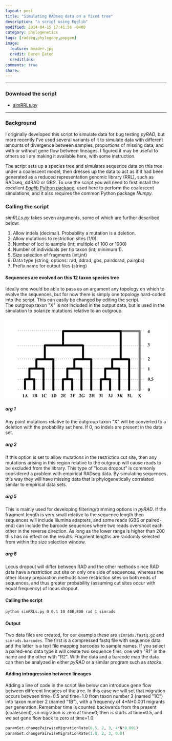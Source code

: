 ```yaml
---
layout: post
title: "Simulating RADseq data on a fixed tree"
description: "a script using Egglib"
modified: 2014-04-15 17:41:56 -0400
category: phylogenetics
tags: [radseq,phylogeny,popgen]
image:
  feature: header.jpg
  credit: Deren Eaton
  creditlink: 
comments: true
share:
---
```



---------------------  

### Download the script
+ [simRRLs.py](/downloads/simRLLs.py)

--------------------  

### Background
I originally developed this script to simulate data for bug testing _pyRAD_,
but more recently I've used several variants of it to simulate data 
with different amounts of divergence between samples, proportions of missing data,
and with or without gene flow between lineages. 
I figured it may be useful to others so I am making 
it available here, with some instruction.

The script sets up a species tree and simulates sequence data on this tree under a 
coalescent model, then dresses up the data to act as if it had been generated as a
reduced representation genomic library (RRL), such as RADseq, ddRAD or GBS. 
To use the script you will need to first install the excellent [_Egglib_ 
Python package](http://egglib.sourceforge.net/), 
used here to perform the coalescent simulations, and it also requires
the common Python package _Numpy_.

### Calling the script
_simRLLs.py_ takes seven arguments, some of which are further described below:

1.  Allow indels (decimal). Probability a mutation is a deletion.
2.  Allow mutations to restriction sites (1/0).
3.  Number of loci to sample (int; multiple of 100 or 1000)
4.  Number of individuals per tip taxon (int; minimum 1).
5.  Size selection of fragments (int,int)
6.  Data type (string; options: rad, ddrad, gbs, pairddrad, pairgbs)
7.  Prefix name for output files (string)

#### Sequences are evolved on this 12 taxon species tree
Ideally one would be able to pass as an argument any topology on which to evolve the sequences,
but for now there is simply one topology hard-coded into the script. 
This can easily be changed by editing the script.  
The outgroup taxon "X" is not included in the output data, but is used in the simulation 
to polarize mutations relative to an outgroup. 

![simtreeimage](/images/setupsims.png)

##### arg 1  
Any point mutations relative to the outgroup taxon "X" will be converted to a deletion
with the probability set here. If 0, no indels are present in the data set. 

##### arg 2  
If this option is set to allow mutations in the restriction cut site,
then any mutations arising in this region relative to the outgroup will 
cause reads to be excluded from the library. This type of "locus dropout" is commonly 
considered a problem with empirical RADseq data. By simulating sequences this way they 
will have missing data that is phylogenetically correlated similar to empirical data sets. 

##### arg 5 
This is mainly used for developing filtering/trimming options in _pyRAD_. If the fragment
length is very small relative to the sequence length then sequences will include 
Illumina adapters, and some reads (GBS or paired-end) can include the barcode sequences
where two reads overshoot each other in the reverse direction. As long as the lower range
is higher than 200 this has no effect on the results. Fragment lengths are randomly selected
from within the size selection window. 

##### arg 6
Locus dropout will differ between RAD and the other methods since RAD data have 
a restriction cut site on only one side of sequences, whereas the other library
preparation methods have restriction sites on both ends of sequences, and thus greater
probability (assuming cut sites occur with equal frequency) of locus dropout. 

#### Calling the script
~~~bash
python simRRLs.py 0 0.1 10 400,800 rad 1 simrads
~~~

#### Output
Two data files are created, for our example these are `simrads.fastq.gz` and `simrads.barcodes`.
The first is a compressed fastq file with sequence data and the latter is a text file mapping 
barcodes to sample names. If you select a paired-end data type it will create two sequence 
files, one with "R1" in the name and the other with "R2". With the data and a barcode map
the data can then be analyzed in either _pyRAD_ or a similar program such as _stacks_. 


#### Adding introgression between lineages
Adding a line of code in the script like below can introduce gene flow
between different lineages of the tree. In this case we will
set that migration occurs between time=0.5 and time=1.0
from taxon number 3 (named "1C") into taxon number 2 (named "1B"), 
with a frequency of 4\*N\*0.001 migrants per generation. 
Remember time is counted backwards from the present (coalescent),
so migration is zero at time=0, then is starts at time=0.5,
and we set gene flow back to zero at time=1.0. 

~~~python 
paramSet.changePairwiseMigrationRate(0.5, 2, 3, 4*N*0.001)
paramSet.changePairwiseMigrationRate(1.0, 2, 3, 0.0)
~~~


